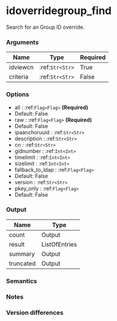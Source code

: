 [//]: # (THE CONTENT BELOW IS GENERATED. DO NOT EDIT.)
# idoverridegroup_find
Search for an Group ID override.

### Arguments
|Name|Type|Required
|-|-|-
|idviewcn|:ref:`Str<Str>`|True
|criteria|:ref:`Str<Str>`|False

### Options
* all : :ref:`Flag<Flag>` **(Required)**
 * Default: False
* raw : :ref:`Flag<Flag>` **(Required)**
 * Default: False
* ipaanchoruuid : :ref:`Str<Str>`
* description : :ref:`Str<Str>`
* cn : :ref:`Str<Str>`
* gidnumber : :ref:`Int<Int>`
* timelimit : :ref:`Int<Int>`
* sizelimit : :ref:`Int<Int>`
* fallback_to_ldap : :ref:`Flag<Flag>`
 * Default: False
* version : :ref:`Str<Str>`
* pkey_only : :ref:`Flag<Flag>`
 * Default: False

### Output
|Name|Type
|-|-
|count|Output
|result|ListOfEntries
|summary|Output
|truncated|Output

[//]: # (ADD YOUR NOTES BELOW. THESE WILL BE PICKED EVERY TIME THE DOCS ARE REGENERATED. //end)
### Semantics

### Notes

### Version differences